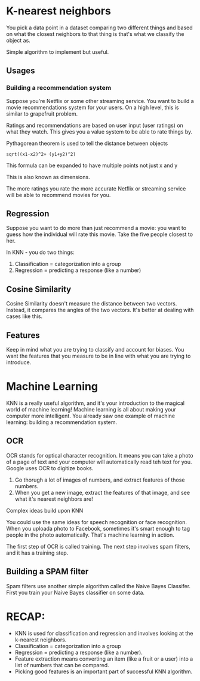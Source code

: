 # K-nearest neighbors

You pick a data point in a dataset comparing two different things and based on what the closest neighbors to that thing is that's what we classify the object as.

Simple algorithm to implement but useful. 

## Usages 
### Building a recommendation system 
Suppose you're Netflix or some other streaming service. You want to build a movie recommendations system for your users. On a high level, this is similar to grapefruit problem.

Ratings and recommendations are based on user input (user ratings) on what they watch. This gives you a value system to be able to rate things by.

Pythagorean theorem is used to tell the distance between objects 

```
sqrt((x1-x2)^2+ (y1+y2)^2)
```
This formula can be expanded to have multiple points not just x and y 

This is also known as dimensions.

The more ratings you rate the more accurate Netflix or streaming service will be able to recommend movies for you.

## Regression 
Suppose you want to do more than just recommend a movie: you want to guess how the individual will rate this movie. Take the five people closest to her. 

In KNN - you do two things: 
1. Classification = categorization into a group 
2. Regression = predicting a response (like a number)


## Cosine Similarity 
Cosine Similarity doesn't measure the distance between two vectors. Instead, it compares the angles of the two vectors. It's better at dealing with cases like this. 

## Features

Keep in mind what you are trying to classify and account for biases. You want the features that you measure to be in line with what you are trying to introduce.

# Machine Learning 
KNN is a really useful algorithm, and it's your introduction to the magical world of machine learning! Machine learning is all about making your computer more intelligent. You already saw one example of machine learning: building a recommendation system.

## OCR 
OCR stands for optical character recognition. It means you can take a photo of a page of text and your computer will automatically read teh text for you. Google uses OCR to digitize books. 
1. Go thorugh a lot of images of numbers, and extract features of those numbers. 
2. When you get a new image, extract the features of that image, and see what it's nearest neighbors are! 

Complex ideas build upon KNN

You could use the same ideas for speech recognition or face recognition. When you uploada photo to Facebook, sometimes it's smart enough to tag people in the photo automatically. That's machine learning in action. 

The first step of OCR is called training. The next step involves spam filters, and it has a training step. 

## Building a SPAM filter 
Spam filters use another simple algorithm called the Naive Bayes Classifer. First you train your Naive Bayes classifier on some data. 

# RECAP: 

- KNN is used for classification and regression and involves looking at the k-nearest neighbors. 
- Classification = categorization into a group 
- Regression = predicting a response (like a number). 
- Feature extraction means converting an item (like a fruit or a user) into a list of numbers that can be compared. 
- Picking good features is an important part of successful KNN algorithm. 


